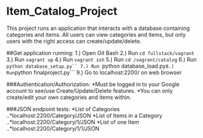 # Item_Catalog_Project
This project runs an application that interacts with a database containing categories and items. All users can view categories and items, but only users with the right access can create/update/delete.

##Get application running:
1.) Open Git Bash
2.) Run ```cd fullstack/vagrant```
3.) Run ```vagrant up```
4.) Run ```vagrant ssh```
5.) Run ```cd /vagrant/catalog```
6.) Run ```python database_setup.py``
7.) Run ```python database_load.py```
8.) Run ```python finalproject.py```
9.) Go to localhost:2200/ on web browser

###Authentication/Authorization:
*Must be logged in to your Google account to see/use Create/Update/Delete features.
*You can only create/edit your own categories and items within.

###JSON endpoint tests:
*List of Categories
..*localhost:2200/Category/JSON
*List of Items in a Category
..*localhost:2200/Category/1/JSON
*List of one Item
..*localhost:2200/Category/1/1/JSON

